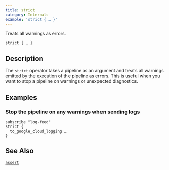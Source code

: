 ```yaml
---
title: strict
category: Internals
example: 'strict { … }'
---
```



Treats all warnings as errors.

```tql
strict { … }
```

## Description

The `strict` operator takes a pipeline as an argument and treats all warnings
emitted by the execution of the pipeline as errors. This is useful when you want
to stop a pipeline on warnings or unexpected diagnostics.

## Examples

### Stop the pipeline on any warnings when sending logs

```tql
subscribe "log-feed"
strict {
  to_google_cloud_logging …
}
```

## See Also
[`assert`](/reference/operators/assert)
